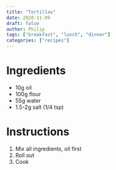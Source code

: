 ```yaml
---
title: "Tortillas"
date: 2020-11-09
draft: false
author: Philip
tags: ["breakfast", "lunch", "dinner"]
categories: ["recipes"]
---
```


# Ingredients

- 10g oil
- 100g flour
- 55g water
- 1.5-2g salt (1/4 tsp)

# Instructions

1. Mix all ingredients, oil first
2. Roll out
3. Cook
